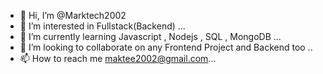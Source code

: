 - 👋 Hi, I’m @Marktech2002
- 👀 I’m interested in Fullstack(Backend) ...
- 🌱 I’m currently learning  Javascript , Nodejs , SQL , MongoDB ...
- 💞️ I’m looking to collaborate on any Frontend Project and Backend too ..
- 📫 How to reach me maktee2002@gmail.com...

<!---
Marktech2002/Marktech2002 is a ✨ special ✨ repository because its `README.md` (this file) appears on your GitHub profile.
You can click the Preview link to take a look at your changes.
--->

